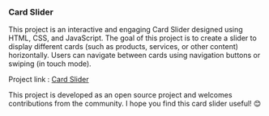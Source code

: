<h3>Card Slider</h3>
<p>This project is an interactive and engaging Card Slider designed using HTML, CSS, and JavaScript. The goal of this project is to create a slider to display different cards (such as products, services, or other content) horizontally. Users can navigate between cards using navigation buttons or swiping (in touch mode).</p>
Project link : <a href="https://younesnoorzahi.github.io/card-slider/">Card Slider</a>
<br>
<p>This project is developed as an open source project and welcomes contributions from the community. I hope you find this card slider useful! 😊</p>
